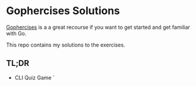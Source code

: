 # Gophercises Solutions
[Gophercises]("https://gophercises.com​") is a a great recourse if you want to get started and get familiar with Go.

This repo contains my solutions to the exercises.

## TL;DR

* CLI Quiz Game
    `

